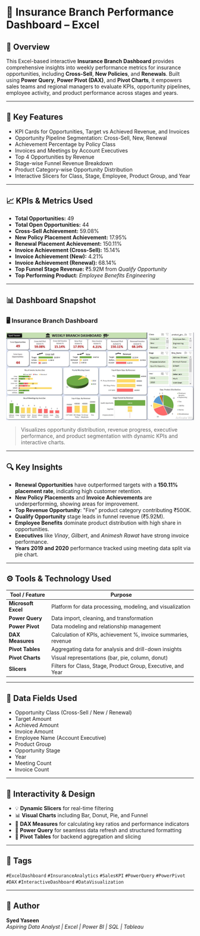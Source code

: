 # 🏢 Insurance Branch Performance Dashboard – Excel

## 📌 Overview  
This Excel-based interactive **Insurance Branch Dashboard** provides comprehensive insights into weekly performance metrics for insurance opportunities, including **Cross-Sell**, **New Policies**, and **Renewals**. Built using **Power Query**, **Power Pivot (DAX)**, and **Pivot Charts**, it empowers sales teams and regional managers to evaluate KPIs, opportunity pipelines, employee activity, and product performance across stages and years.

---

## 🧠 Key Features

- KPI Cards for Opportunities, Target vs Achieved Revenue, and Invoices  
- Opportunity Pipeline Segmentation: Cross-Sell, New, Renewal  
- Achievement Percentage by Policy Class  
- Invoices and Meetings by Account Executives  
- Top 4 Opportunities by Revenue  
- Stage-wise Funnel Revenue Breakdown  
- Product Category-wise Opportunity Distribution  
- Interactive Slicers for Class, Stage, Employee, Product Group, and Year

---

## 📈 KPIs & Metrics Used

- **Total Opportunities:** 49  
- **Total Open Opportunities:** 44  
- **Cross-Sell Achievement:** 59.08%  
- **New Policy Placement Achievement:** 17.95%  
- **Renewal Placement Achievement:** 150.11%  
- **Invoice Achievement (Cross-Sell):** 15.14%  
- **Invoice Achievement (New):** 4.21%  
- **Invoice Achievement (Renewal):** 68.14%  
- **Top Funnel Stage Revenue:** ₹5.92M from *Qualify Opportunity*  
- **Top Performing Product:** *Employee Benefits Engineering*

---

## 📊 Dashboard Snapshot

### 🖥️ Insurance Branch Dashboard
![Insurance Dashboard](./excel.JPG)

> Visualizes opportunity distribution, revenue progress, executive performance, and product segmentation with dynamic KPIs and interactive charts.

---

## 🔍 Key Insights

- **Renewal Opportunities** have outperformed targets with a **150.11% placement rate**, indicating high customer retention.
- **New Policy Placements** and **Invoice Achievements** are underperforming, showing areas for improvement.
- **Top Revenue Opportunity**: "Fire" product category contributing ₹500K.
- **Qualify Opportunity** stage leads in funnel revenue (₹5.92M).
- **Employee Benefits** dominate product distribution with high share in opportunities.
- **Executives** like *Vinay*, *Gilbert*, and *Animesh Rawat* have strong invoice performance.
- **Years 2019 and 2020** performance tracked using meeting data split via pie chart.

---

## ⚙️ Tools & Technology Used

| Tool / Feature      | Purpose                                                            |
|---------------------|--------------------------------------------------------------------|
| **Microsoft Excel** | Platform for data processing, modeling, and visualization          |
| **Power Query**     | Data import, cleaning, and transformation                         |
| **Power Pivot**     | Data modeling and relationship management                          |
| **DAX Measures**    | Calculation of KPIs, achievement %, invoice summaries, revenue     |
| **Pivot Tables**    | Aggregating data for analysis and drill-down insights              |
| **Pivot Charts**    | Visual representations (bar, pie, column, donut)                   |
| **Slicers**         | Filters for Class, Stage, Product Group, Executive, and Year       |

---

## 📁 Data Fields Used

- Opportunity Class (Cross-Sell / New / Renewal)  
- Target Amount  
- Achieved Amount  
- Invoice Amount  
- Employee Name (Account Executive)  
- Product Group  
- Opportunity Stage  
- Year  
- Meeting Count  
- Invoice Count  

---

## 🧰 Interactivity & Design

- 💡 **Dynamic Slicers** for real-time filtering  
- 📊 **Visual Charts** including Bar, Donut, Pie, and Funnel  
- 🧮 **DAX Measures** for calculating key ratios and performance indicators  
- 🔁 **Power Query** for seamless data refresh and structured formatting  
- 🧩 **Pivot Tables** for backend aggregation and slicing  

---

## 📌 Tags

`#ExcelDashboard` `#InsuranceAnalytics` `#SalesKPI` `#PowerQuery` `#PowerPivot` `#DAX` `#InteractiveDashboard` `#DataVisualization`

---

## 👤 Author

**Syed Yaseen**  
*Aspiring Data Analyst | Excel | Power BI | SQL | Tableau*


